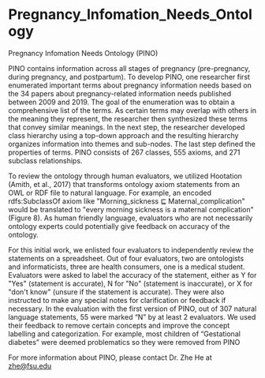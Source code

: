 # Pregnancy_Infomation_Needs_Ontology
Pregnancy Infomation Needs Ontology (PINO)

PINO contains information across all stages of pregnancy (pre-pregnancy, during pregnancy, and postpartum). To develop PINO, one researcher first enumerated important terms about pregnancy information needs based on the 34 papers about pregnancy-related information needs published between 2009 and 2019. The goal of the enumeration was to obtain a comprehensive list of the terms. As certain terms may overlap with others in the meaning they represent, the researcher then synthesized these terms that convey similar meanings.  In the next step, the researcher developed class hierarchy using a top-down approach and the resulting hierarchy organizes information into themes and sub-nodes. The last step defined the properties of terms. PINO consists of 267 classes, 555 axioms, and 271 subclass relationships.

To review the ontology through human evaluators, we utilized Hootation (Amith, et al., 2017) that transforms ontology axiom statements from an OWL or RDF file to natural language. For example, an encoded rdfs:SubclassOf axiom like "Morning_sickness ⊑ Maternal_complication" would be translated to "every morning sickness is a maternal complication" (Figure 8). As human friendly language, evaluators who are not necessarily ontology experts could potentially give feedback on accuracy of the ontology. 

For this initial work, we enlisted four evaluators to independently review the statements on a spreadsheet. Out of four evaluators, two are ontologists and informaticists, three are health consumers, one is a medical student. Evaluators were asked to label the accuracy of the statement, either as Y for "Yes" (statement is accurate), N for "No" (statement is inaccurate), or X for "don't know" (unsure if the statement is accurate). They were also instructed to make any special notes for clarification or feedback if necessary. In the evaluation with the first version of PINO, out of 307 natural language statements, 55 were marked “N” by at least 2 evaluators. We used their feedback to remove certain concepts and improve the concept labelling and categorization. For example, most children of “Gestational diabetes” were deemed problematics so they were removed from PINO

For more information about PINO, please contact Dr. Zhe He at zhe@fsu.edu
